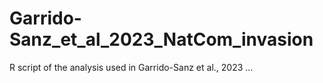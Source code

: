 # Garrido-Sanz_et_al_2023_NatCom_invasion

R script of the analysis used in Garrido-Sanz et al., 2023 ...
